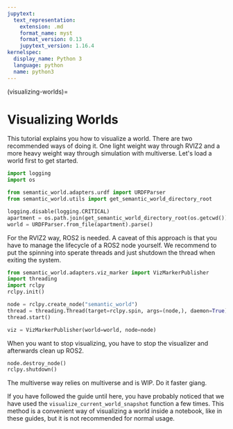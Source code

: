 ```yaml
---
jupytext:
  text_representation:
    extension: .md
    format_name: myst
    format_version: 0.13
    jupytext_version: 1.16.4
kernelspec:
  display_name: Python 3
  language: python
  name: python3
---
```


(visualizing-worlds)=
# Visualizing Worlds

This tutorial explains you how to visualize a world.
There are two recommended ways of doing it.
One light weight way through RVIZ2 and a more heavy weight way through simulation with multiverse.
Let's load a world first to get started.

```python
import logging
import os

from semantic_world.adapters.urdf import URDFParser 
from semantic_world.utils import get_semantic_world_directory_root

logging.disable(logging.CRITICAL)
apartment = os.path.join(get_semantic_world_directory_root(os.getcwd()), "resources", "urdf", "apartment.urdf")
world = URDFParser.from_file(apartment).parse()

```

For the RVIZ2 way, ROS2 is needed. A caveat of this approach is that you have to manage the lifecycle of a ROS2 node yourself.
We recommend to put the spinning into sperate threads and just shutdown the thread when exiting the system.

```python
from semantic_world.adapters.viz_marker import VizMarkerPublisher
import threading
import rclpy
rclpy.init()

node = rclpy.create_node("semantic_world")
thread = threading.Thread(target=rclpy.spin, args=(node,), daemon=True)
thread.start()

viz = VizMarkerPublisher(world=world, node=node)
```

When you want to stop visualizing, you have to stop the visualizer and afterwards clean up ROS2.

```python
node.destroy_node()
rclpy.shutdown()
```

The multiverse way relies on multiverse and is WIP. Do it faster giang.

If you have followed the guide until here, you have probably noticed that we have used the `visualize_current_world_snapshot` function
a few times. This method is a convenient way of visualizing a world inside a notebook, like in these guides, but it is not recommended 
for normal usage.
